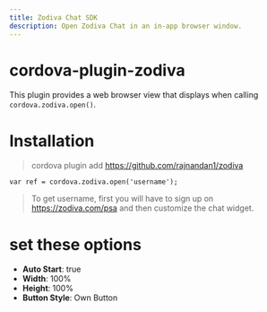```yaml
---
title: Zodiva Chat SDK
description: Open Zodiva Chat in an in-app browser window.
---
```

<!--
# license: Licensed to the Apache Software Foundation (ASF) under one
#         or more contributor license agreements.  See the NOTICE file
#         distributed with this work for additional information
#         regarding copyright ownership.  The ASF licenses this file
#         to you under the Apache License, Version 2.0 (the
#         "License"); you may not use this file except in compliance
#         with the License.  You may obtain a copy of the License at
#
#           http://www.apache.org/licenses/LICENSE-2.0
#
#         Unless required by applicable law or agreed to in writing,
#         software distributed under the License is distributed on an
#         "AS IS" BASIS, WITHOUT WARRANTIES OR CONDITIONS OF ANY
#         KIND, either express or implied.  See the License for the
#         specific language governing permissions and limitations
#         under the License.
-->

 

# cordova-plugin-zodiva

This plugin provides a web browser view that displays when calling `cordova.zodiva.open()`.

# Installation

> cordova plugin add https://github.com/rajnandan1/zodiva

    var ref = cordova.zodiva.open('username');

> To get username, first you will have to sign up on https://zodiva.com/psa and then customize the chat widget. 

# set these options


- __Auto Start__: true
- __Width__: 100%
- __Height__: 100%
- __Button Style__: Own Button